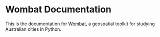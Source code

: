 # Wombat Documentation

This is the documentation for [Wombat](https://wombat.grifflabs.dev), a geospatial toolkit for studying Australian cities in Python.

